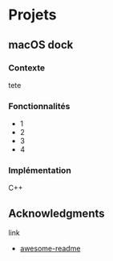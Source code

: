 # Projets

## macOS dock

### Contexte
tete

### Fonctionnalités

* 1
* 2
* 3
* 4

### Implémentation
C++

## Acknowledgments

link
* [awesome-readme](https://github.com/matiassingers/awesome-readme)
